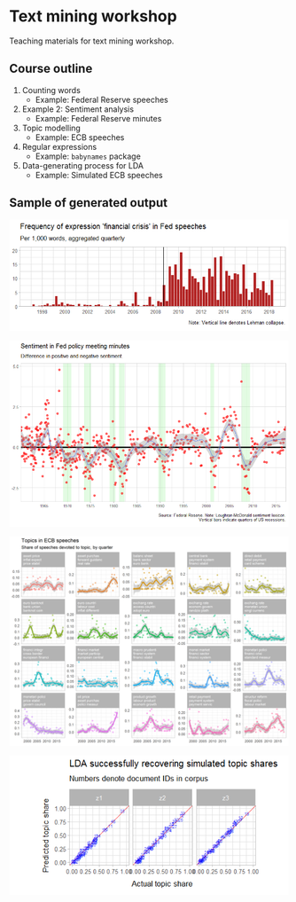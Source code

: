 
<!-- README.md is generated from README.Rmd. Please edit that file -->

# Text mining workshop

Teaching materials for text mining workshop.

## Course outline

1.  Counting words
      - Example: Federal Reserve speeches
2.  Example 2: Sentiment analysis
      - Example: Federal Reserve minutes
3.  Topic modelling
      - Example: ECB speeches
4.  Regular expressions
      - Example: `babynames` package
5.  Data-generating process for LDA
      - Example: Simulated ECB speeches

## Sample of generated output

![](images/p_fed_fin_crisis.png)

![](images/p_fed_sentiment.png)

![](images/ecb_topics.png)

![](images/p_lda_comparison.png)
